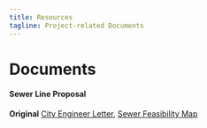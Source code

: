 ```yaml
---
title: Resources
tagline: Project-related Documents
---
```


# Documents
#### Sewer Line Proposal
**Original**
[City Engineer Letter](https://www.keepandshare.com/doc/8257235/city-engineer-letter-pdf-389k?da=y), [Sewer Feasibility Map](https://www.keepandshare.com/doc/8257244/sewer-feasibility-map-pdf-537k?da=y)